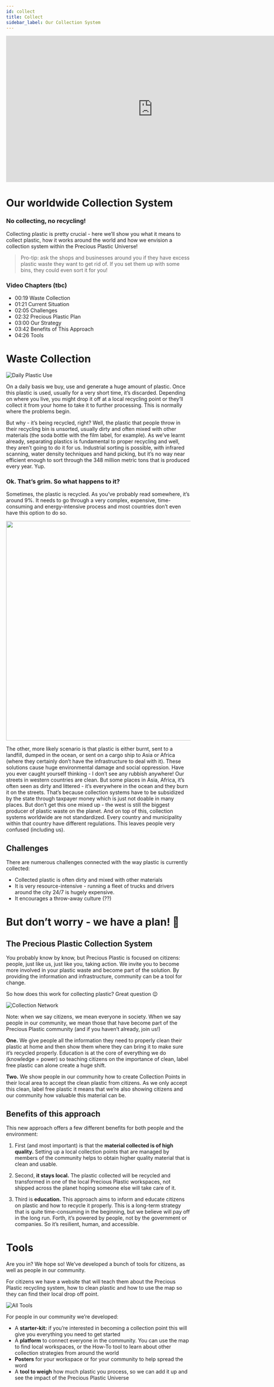 ```yaml
---
id: collect
title: Collect
sidebar_label: Our Collection System
---
```


<div class="videocontainer">
  <iframe width="800" height="400" src="https://www.youtube.com/embed/BtrfTSSGHEo" frameborder="0" allow="accelerometer; autoplay; encrypted-media; gyroscope; picture-in-picture" allowfullscreen></iframe>
</div>

<style>
:root {
  --highlight: #b79ecb;
  --hover: #b79ecb;
}
</style>

# Our worldwide Collection System

<div class="videoChapters">
<div class="videoChaptersMain">

### No collecting, no recycling!

Collecting plastic is pretty crucial - here we’ll show you what it means to collect plastic, how it works around the world and how we envision a collection system within the Precious Plastic Universe!

> Pro-tip: ask the shops and businesses around you if they have excess plastic waste they want to get rid of. If you set them up with some bins, they could even sort it for you!


</div>
<div class="videoChaptersSidebar">

### Video Chapters (tbc)

- 00:19 Waste Collection
- 01:21 Current Situation
- 02:05 Challenges
- 02:32 Precious Plastic Plan
- 03:00 Our Strategy
- 03:42 Benefits of This Approach
- 04:26 Tools



</div>
</div>

# Waste Collection

![Daily Plastic Use](assets/collect/dailyplastic.svg)

On a daily basis we buy, use and generate a huge amount of plastic. Once this plastic is used, usually for a very short time, it’s discarded. Depending on where you live, you might drop it off at a local recycling point or they’ll collect it from your home to take it to further processing. This is normally where the problems begin.

But why - it’s being recycled, right? Well, the plastic that people throw in their recycling bin is unsorted, usually dirty and often mixed with other materials (the soda bottle with the film label, for example). As we’ve learnt already, separating plastics is fundamental to proper recycling and well, they aren’t going to do it for us. Industrial sorting is possible, with infrared scanning, water density techniques and hand picking, but it’s no way near efficient enough to sort through the 348 million metric tons that is produced every year. Yup.

### Ok. That’s grim. So what happens to it?

Sometimes, the plastic is recycled. As you’ve probably read somewhere, it’s around 9%. It needs to go through a very complex, expensive, time-consuming and energy-intensive process and most countries don’t even have this option to do so.

<img src="./assets/collect/burnlandfillocean.png" width="600" />

The other, more likely scenario is that plastic is either burnt, sent to a landfill, dumped in the ocean, or sent on a cargo ship to Asia or Africa (where they certainly don’t have the infrastructure to deal with it). These solutions cause huge environmental damage and social oppression. Have you ever caught yourself thinking - I don’t see any rubbish anywhere! Our streets in western countries are clean. But some places in Asia, Africa, it’s often seen as dirty and littered - it’s everywhere in the ocean and they burn it on the streets. That’s because collection systems have to be subsidized by the state through taxpayer money which is just not doable in many places. But don’t get this one mixed up - the west is still the biggest producer of plastic waste on the planet. And on top of this, collection systems worldwide are not standardized. Every country and municipality within that country have different regulations. This leaves people very confused (including us).

## Challenges

There are numerous challenges connected with the way plastic is currently collected:

- Collected plastic is often dirty and mixed with other materials
- It is very resource-intensive - running a fleet of trucks and drivers around the city 24/7 is hugely expensive.
- It encourages a throw-away culture (??)

# But don’t worry - we have a plan! 💪

## The Precious Plastic Collection System

You probably know by know, but Precious Plastic is focused on citizens: people, just like us, just like you, taking action. We invite you to become more involved in your plastic waste and become part of the solution. By providing the information and infrastructure, community can be a tool for change.

So how does this work for collecting plastic? Great question 😉

![Collection Network](assets/collect/collectionnetwork.svg)

<p class="note">Note: when we say citizens, we mean everyone in society. When we say people in our community, we mean those that have become part of the Precious Plastic community (and if you haven’t already, join us!)</p>

<b>One.</b> We give people all the information they need to properly clean their plastic at home and then show them where they can bring it to make sure it’s recycled properly. Education is at the core of everything we do (knowledge = power) so teaching citizens on the importance of clean, label free plastic can alone create a huge shift.

<b>Two.</b> We show people in our community how to create Collection Points in their local area to accept the clean plastic from citizens. As we only accept this clean, label free plastic it means that we’re also showing citizens and our community how valuable this material can be.

## Benefits of this approach

This new approach offers a few different benefits for both people and the environment:

1. First (and most important) is that the <b>material collected is of high quality.</b> Setting up a local collection points that are managed by members of the community helps to obtain higher quality material that is clean and usable.

2. Second, <b>it stays local.</b> The plastic collected will be recycled and transformed in one of the local Precious Plastic workspaces, not shipped across the planet hoping someone else will take care of it.

3. Third is <b>education.</b> This approach aims to inform and educate citizens on plastic and how to recycle it properly.  This is a long-term strategy that is quite time-consuming in the beginning, but we believe will pay off in the long run.
Forth, it’s powered by people, not by the government or companies. So it’s resilient, human, and accessible.

# Tools

Are you in? We hope so! We’ve developed a bunch of tools for citizens, as well as people in our community.

For citizens we have a website that will teach them about the Precious Plastic recycling system, how to clean plastic and how to use the map so they can find their local drop off point.

![All Tools](assets/collect/alltools.svg)

For people in our community we’re developed:
- A <b>starter-kit:</b> if you’re interested in becoming a collection point this will give you everything you need to get started
- A <b>platform</b> to connect everyone in the community. You can use the map to find local workspaces, or the How-To tool to learn about other collection strategies from around the world
- <b>Posters</b> for your workspace or for your community to help spread the word
- A <b>tool to weigh</b> how much plastic you process, so we can add it up and see the impact of the Precious Plastic Universe
